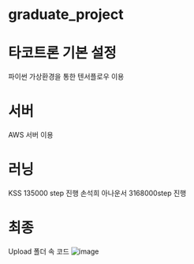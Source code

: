# graduate_project


# 타코트론 기본 설정
 파이썬 가상환경을 통한 텐서플로우 이용
 
 
# 서버
AWS 서버 이용

# 러닝 
KSS 135000 step 진행
손석희 아나운서 3168000step 진행

# 최종
Upload 폴더 속 코드 
![image](https://user-images.githubusercontent.com/56864842/100970530-729a6200-3578-11eb-97f1-d5019fce15c4.png)
